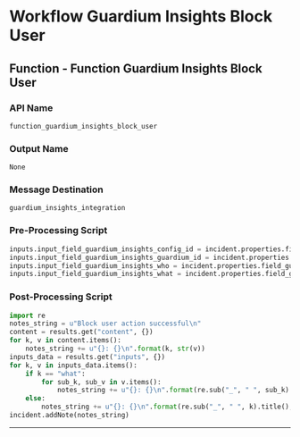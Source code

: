 <!--
    DO NOT MANUALLY EDIT THIS FILE
    THIS FILE IS AUTOMATICALLY GENERATED WITH resilient-sdk codegen
    Generated with resilient-sdk v51.0.2.0.974
-->

# Workflow Guardium Insights Block User

## Function - Function Guardium Insights Block User

### API Name
`function_guardium_insights_block_user`

### Output Name
`None`

### Message Destination
`guardium_insights_integration`

### Pre-Processing Script
```python
inputs.input_field_guardium_insights_config_id = incident.properties.field_guardium_insights_config_id
inputs.input_field_guardium_insights_guardium_id = incident.properties.field_guardium_insights_global_id
inputs.input_field_guardium_insights_who = incident.properties.field_guardium_insights_who
inputs.input_field_guardium_insights_what = incident.properties.field_guardium_insights_what
```

### Post-Processing Script
```python
import re
notes_string = u"Block user action successful\n"
content = results.get("content", {})
for k, v in content.items():
    notes_string += u"{}: {}\n".format(k, str(v))
inputs_data = results.get("inputs", {})
for k, v in inputs_data.items():
    if k == "what":
        for sub_k, sub_v in v.items():
            notes_string += u"{}: {}\n".format(re.sub("_", " ", sub_k).title(), sub_v)
    else:
        notes_string += u"{}: {}\n".format(re.sub("_", " ", k).title(), v)
incident.addNote(notes_string)
```

---

